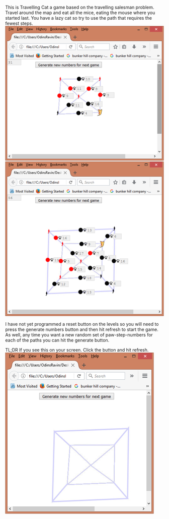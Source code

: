This is Travelling Cat a game based on the travelling salesman problem. Travel around the map and eat all the mice, eating the mouse where you started last. You have a lazy cat so try to use the path that requires the fewest steps.
![alt text](screenshot1.png) ![alt text](screenshot2.png)

I have not yet programmed a reset button on the levels so you will need to press the generate numbers button and then hit refresh to start the game. As well, any time you want a new random set of paw-step-numbers for each of the paths you can hit the generate button.

TL;DR
If you see this on your screen. Click the button and hit refresh.
![alt text](screenshot3.png)

